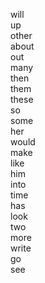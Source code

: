will  
up  
other  
about  
out  
many  
then  
them  
these  
so  
some  
her  
would  
make  
like  
him  
into  
time  
has  
look  
two  
more  
write  
go  
see  
